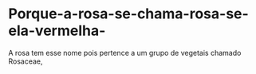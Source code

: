 # Porque-a-rosa-se-chama-rosa-se-ela-vermelha-
A rosa tem esse nome pois pertence a um grupo de vegetais chamado Rosaceae, 
